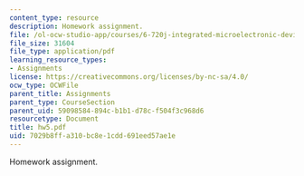 ```yaml
---
content_type: resource
description: Homework assignment.
file: /ol-ocw-studio-app/courses/6-720j-integrated-microelectronic-devices-spring-2007/7029b8ffa310bc8e1cdd691eed57ae1e_hw5.pdf
file_size: 31604
file_type: application/pdf
learning_resource_types:
- Assignments
license: https://creativecommons.org/licenses/by-nc-sa/4.0/
ocw_type: OCWFile
parent_title: Assignments
parent_type: CourseSection
parent_uid: 59098584-894c-b1b1-d78c-f504f3c968d6
resourcetype: Document
title: hw5.pdf
uid: 7029b8ff-a310-bc8e-1cdd-691eed57ae1e
---
```

Homework assignment.